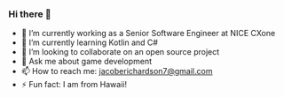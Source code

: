 ### Hi there 👋

- 🔭 I’m currently working as a Senior Software Engineer at NICE CXone
- 🌱 I’m currently learning Kotlin and C#
- 👯 I’m looking to collaborate on an open source project
- 💬 Ask me about game development
- 📫 How to reach me: jacoberichardson7@gmail.com
- ⚡ Fun fact: I am from Hawaii!

